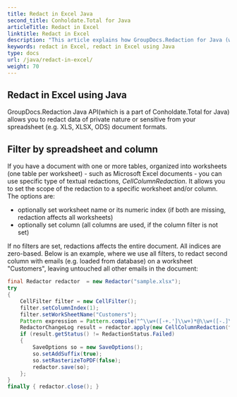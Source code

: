 ```yaml
---
title: Redact in Excel Java
second_title: Conholdate.Total for Java
articleTitle: Redact in Excel
linktitle: Redact in Excel
description: "This article explains how GroupDocs.Redaction for Java (which is a part of Conholdate.Total for Java) allows you to redact in Excel."
keywords: redact in Excel, redact in Excel using Java
type: docs
url: /java/redact-in-excel/
weight: 70
---
```


## Redact in Excel using Java

GroupDocs.Redaction Java API(which is a part of Conholdate.Total for Java) allows you to redact data of  private nature or sensitive from your spreadsheet (e.g. XLS, XLSX, ODS) document formats.

## Filter by spreadsheet and column

If you have a document with one or more tables, organized into worksheets (one table per worksheet) - such as Microsoft Excel documents - you can use specific type of textual redactions, *CellColumnRedaction*. It allows you to set the scope of the redaction to a specific worksheet and/or column. The options are:

*   optionally set worksheet name or its numeric index (if both are missing, redaction affects all worksheets)
*   optionally set column (all columns are used, if the column filter is not set)

If no filters are set, redactions affects the entire document. All indices are zero-based. Below is an example, where we use all filters, to redact second column with emails (e.g. loaded from database) on a worksheet "Customers", leaving untouched all other emails in the document:



```java
final Redactor redactor  = new Redactor("sample.xlsx");
try 
{
    CellFilter filter = new CellFilter();
    filter.setColumnIndex(1);
    filter.setWorkSheetName("Customers");
    Pattern expression = Pattern.compile("^\\w+([-+.']\\w+)*@\\w+([-.]\\w+)*\\.\\w+([-.]\\w+)*$");
    RedactorChangeLog result = redactor.apply(new CellColumnRedaction(filter, expression, new ReplacementOptions("[customer email]")));
    if (result.getStatus() != RedactionStatus.Failed)
    {
        SaveOptions so = new SaveOptions();
        so.setAddSuffix(true);
        so.setRasterizeToPDF(false);
        redactor.save(so);
    };
}
finally { redactor.close(); }
```
